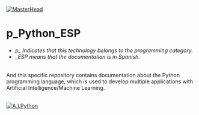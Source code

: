 [![MasterHead](http://dicer0.com/wp-content/uploads/2024/07/OpenAI-di_cer0-Banner.png)](https://dicer0.com/)
# p_Python_ESP
<h6 align="justify">
  <ul>
    <li>p_ Indicates that this technology belongs to the programming category.</li>
    <li>_ESP means that the documentation is in Spanish.</li>
  </ul>
</h6>
And this specific repository contains documentation about the Python programming language, which is used to develop multiple applications with Artificial Intelligence/Machine Learning.
&nbsp;
<br/>
&nbsp;

[![A.I.Python](http://dicer0.com/wp-content/uploads/2024/04/p_Python_AI.png)](https://dicer0.com/#skills)
